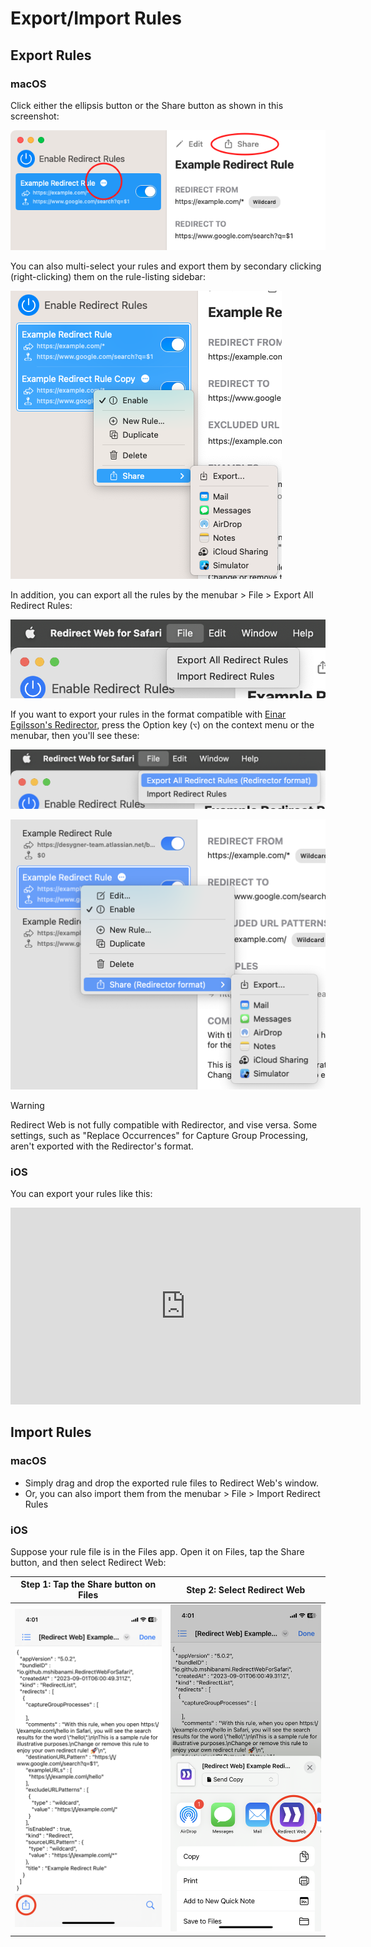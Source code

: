 # Export/Import Rules

## Export Rules

### macOS

Click either the ellipsis button or the Share button as shown in this screenshot:

![Share on macOS](assets/share-on-macos.png)

You can also multi-select your rules and export them by secondary clicking (right-clicking) them on the rule-listing sidebar:

![Share multiple rules on macOS](assets/multiselect-on-macos.png)

In addition, you can export all the rules by the menubar > File > Export All Redirect Rules:

![Menubar > File](assets/menubar-file.png)

If you want to export your rules in the format compatible with [Einar Egilsson's Redirector](https://einaregilsson.com/redirector/), press the Option key (`⌥`) on the context menu or the menubar, then you'll see these:

![Menubar > File (Redirector)](assets/menubar-file-redirector.png)

![Context Menu (Redirector)](assets/context-menu-redirector.png)

> [!WARNING]
> Redirect Web is not fully compatible with Redirector, and vise versa. Some settings, such as "Replace Occurrences" for Capture Group Processing, aren't exported with the Redirector's format.

### iOS

You can export your rules like this:

<iframe width="560" height="315" src="https://www.youtube.com/embed/uQ6-SLEMlT4" title="YouTube video player" frameborder="0" allow="accelerometer; autoplay; clipboard-write; encrypted-media; gyroscope; picture-in-picture; web-share" allowfullscreen></iframe>

## Import Rules

### macOS

- Simply drag and drop the exported rule files to Redirect Web's window.
- Or, you can also import them from the menubar > File > Import Redirect Rules

### iOS

Suppose your rule file is in the Files app. Open it on Files, tap the Share button, and then select Redirect Web:

| Step 1: Tap the Share button on Files | Step 2: Select Redirect Web |
|-|-|
| ![Alt text](assets/files-share-ios.png) | ![Alt text](assets/share-sheet-ios.png) |
